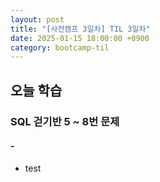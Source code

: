 ```yaml
---
layout: post
title: "[사전캠프 3일차] TIL 3일차"
date: 2025-01-15 18:00:00 +0900
category: bootcamp-til
---
```


## 오늘 학습
### SQL 걷기반 5 ~ 8번 문제

#### - 
- test